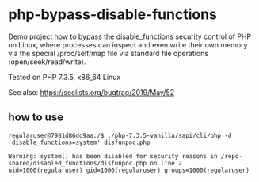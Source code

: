 # php-bypass-disable-functions
Demo project how to bypass the disable_functions security control of PHP on Linux, where processes can inspect and even write their own memory via the special /proc/self/map file via standard file operations (open/seek/read/write).

Tested on PHP 7.3.5, x86_64 Linux

See also: https://seclists.org/bugtraq/2019/May/52

## how to use

```
regularuser@7981d86dd9aa:/$ ./php-7.3.5-vanilla/sapi/cli/php -d 'disable_functions=system' disfunpoc.php

Warning: system() has been disabled for security reasons in /repo-shared/disabled_functions/disfunpoc.php on line 2
uid=1000(regularuser) gid=1000(regularuser) groups=1000(regularuser)

```
